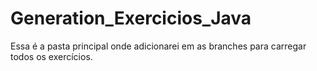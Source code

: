# Generation_Exercicios_Java

Essa é a pasta principal onde adicionarei em as branches para carregar todos os exercícios.




